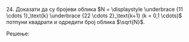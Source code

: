 $24.$ Доказати да су бројеви облика $N = \displaystyle \underbrace {11 \cdots 1}_\text{k} \underbrace {22 \cdots 2}_\text{k+1}  (k = 0,1 \cdots)$ потпуни квадрати и одредити број облика $\sqrt{N}$. 


Решење:


